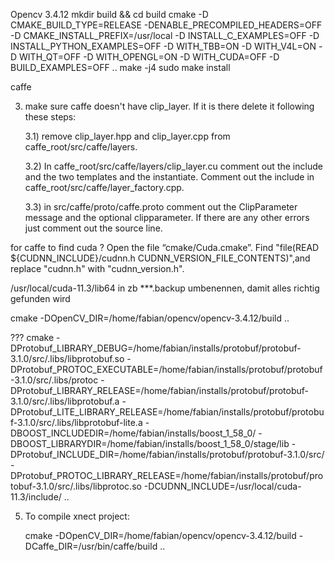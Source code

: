 

Opencv 3.4.12
    mkdir build && cd build
    cmake -D CMAKE_BUILD_TYPE=RELEASE -DENABLE_PRECOMPILED_HEADERS=OFF -D CMAKE_INSTALL_PREFIX=/usr/local -D INSTALL_C_EXAMPLES=OFF -D INSTALL_PYTHON_EXAMPLES=OFF -D WITH_TBB=ON -D WITH_V4L=ON -D WITH_QT=OFF -D WITH_OPENGL=ON -D WITH_CUDA=OFF -D BUILD_EXAMPLES=OFF ..
    make -j4
    sudo make install
    
    


caffe

  3) make sure caffe doesn't have clip_layer. If it is there delete it following these steps:
  
      3.1) remove clip_layer.hpp and clip_layer.cpp from caffe_root/src/caffe/layers.
   
      3.2) In caffe_root/src/caffe/layers/clip_layer.cu comment out the include and the two templates and the instantiate. Comment out the     include in caffe_root/src/caffe/layer_factory.cpp.
   
       3.3) in src/caffe/proto/caffe.proto comment out the ClipParameter message and the optional clipparameter.
       If there are any other errors just comment out the source line.
   


for caffe to find cuda ?
Open the file “cmake/Cuda.cmake”. Find "file(READ ${CUDNN_INCLUDE}/cudnn.h CUDNN_VERSION_FILE_CONTENTS)",and replace "cudnn.h" with "cudnn_version.h".
 
 /usr/local/cuda-11.3/lib64 in zb ***.backup umbenennen, damit alles richtig gefunden wird

cmake -DOpenCV_DIR=/home/fabian/opencv/opencv-3.4.12/build ..
 
??? cmake -DProtobuf_LIBRARY_DEBUG=/home/fabian/installs/protobuf/protobuf-3.1.0/src/.libs/libprotobuf.so  -DProtobuf_PROTOC_EXECUTABLE=/home/fabian/installs/protobuf/protobuf-3.1.0/src/.libs/protoc -DProtobuf_LIBRARY_RELEASE=/home/fabian/installs/protobuf/protobuf-3.1.0/src/.libs/libprotobuf.a  -DProtobuf_LITE_LIBRARY_RELEASE=/home/fabian/installs/protobuf/protobuf-3.1.0/src/.libs/libprotobuf-lite.a -DBOOST_INCLUDEDIR=/home/fabian/installs/boost_1_58_0/  -DBOOST_LIBRARYDIR=/home/fabian/installs/boost_1_58_0/stage/lib -DProtobuf_INCLUDE_DIR=/home/fabian/installs/protobuf/protobuf-3.1.0/src/ -DProtobuf_PROTOC_LIBRARY_RELEASE=/home/fabian/installs/protobuf/protobuf-3.1.0/src/.libs/libprotoc.so -DCUDNN_INCLUDE=/usr/local/cuda-11.3/include/ .. 


 

5) To compile xnect project:
 
   cmake -DOpenCV_DIR=/home/fabian/opencv/opencv-3.4.12/build -DCaffe_DIR=/usr/bin/caffe/build ..
   

